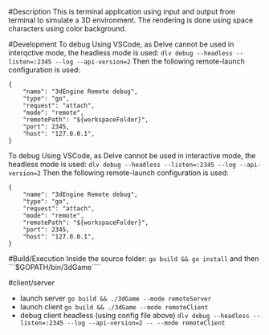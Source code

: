 #Description
This is terminal application using input and output from terminal to simulate a 3D environment. The rendering is done using space characters using color background.

#Development
To debug Using VSCode, as Delve cannot be used in interqctive mode, the headless mode is used:
```dlv debug --headless --listen=:2345 --log --api-version=2```
Then the following remote-launch configuration is used:
```
{
    "name": "3dEngine Remote debug",
    "type": "go",
    "request": "attach",
    "mode": "remote",
    "remotePath": "${workspaceFolder}",
    "port": 2345,
    "host": "127.0.0.1",
}
``` 

To debug Using VSCode, as Delve cannot be used in interactive mode, the headless mode is used:
```dlv debug --headless --listen=:2345 --log --api-version=2```
Then the following remote-launch configuration is used:
```
{
    "name": "3dEngine Remote debug",
    "type": "go",
    "request": "attach",
    "mode": "remote",
    "remotePath": "${workspaceFolder}",
    "port": 2345,
    "host": "127.0.0.1",
}
``` 

#Build/Execution
Inside the source folder:
```go build && go install```
and then
```$GOPATH/bin/3dGame````

#client/server
* launch server
```go build && ./3dGame --mode remoteServer```
* launch client
```go build && ./3dGame --mode remoteClient```
* debug client headless (using config file above)
```dlv debug --headless --listen=:2345 --log --api-version=2 -- --mode remoteClient```

